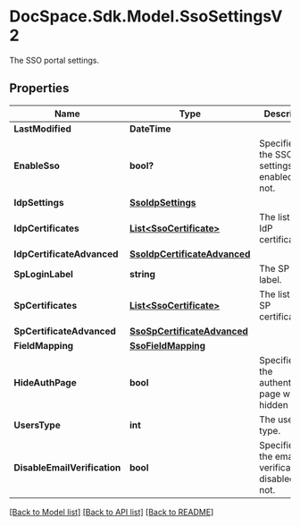 # DocSpace.Sdk.Model.SsoSettingsV2
The SSO portal settings.

## Properties

Name | Type | Description | Notes
------------ | ------------- | ------------- | -------------
**LastModified** | **DateTime** |  | [optional] 
**EnableSso** | **bool?** | Specifies if the SSO settings are enabled or not. | [optional] 
**IdpSettings** | [**SsoIdpSettings**](SsoIdpSettings.md) |  | [optional] 
**IdpCertificates** | [**List&lt;SsoCertificate&gt;**](SsoCertificate.md) | The list of the IdP certificates. | [optional] 
**IdpCertificateAdvanced** | [**SsoIdpCertificateAdvanced**](SsoIdpCertificateAdvanced.md) |  | [optional] 
**SpLoginLabel** | **string** | The SP login label. | [optional] 
**SpCertificates** | [**List&lt;SsoCertificate&gt;**](SsoCertificate.md) | The list of the SP certificates. | [optional] 
**SpCertificateAdvanced** | [**SsoSpCertificateAdvanced**](SsoSpCertificateAdvanced.md) |  | [optional] 
**FieldMapping** | [**SsoFieldMapping**](SsoFieldMapping.md) |  | [optional] 
**HideAuthPage** | **bool** | Specifies if the authentication page will be hidden or not. | [optional] 
**UsersType** | **int** | The user type. | [optional] 
**DisableEmailVerification** | **bool** | Specifies if the email verification is disabled or not. | [optional] 

[[Back to Model list]](../README.md#documentation-for-models) [[Back to API list]](../README.md#documentation-for-api-endpoints) [[Back to README]](../README.md)

